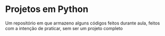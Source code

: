 # Projetos em Python
Um repositório em que armazeno alguns códigos feitos durante aula, feitos com a intenção de praticar, sem ser um projeto completo
